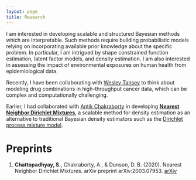 ```yaml
---
layout: page
title: Research
---
```


I am interested in developing scalable and structured Bayesian methods which are interpretable. Such methods require building probabilistic models relying on incorporating available prior knowledge about the specific problem. In particular, I am intrigued by shape constrained function estimation, latent factor models, and density estimation. I am also interested in assessing the impact of environmental exposures on human health from epidemiological data. 

Recently, I have been collaborating with [Wesley Tansey](http://wesleytansey.com/) to think about modeling drug combinations in high-throughput cancer data, which can be complex and computationally challenging. 

Earlier, I had collaborated with [Antik Chakraborty](https://antik015.github.io/) in developing [**Nearest Neighbor Dirichlet Mixtures**](https://arxiv.org/abs/2003.07953), a scalable method for density estimation as an alternative to traditional Bayesian density estimators such as the [Dirichlet process mixture model](https://www.gatsby.ucl.ac.uk/~ywteh/research/npbayes/dp.pdf). 

# Preprints

1. **Chattopadhyay, S.**, Chakraborty, A., & Dunson, D. B. (2020). Nearest Neighbor Dirichlet Mixtures. arXiv preprint arXiv:2003.07953. [arXiv](https://arxiv.org/abs/2003.07953)
